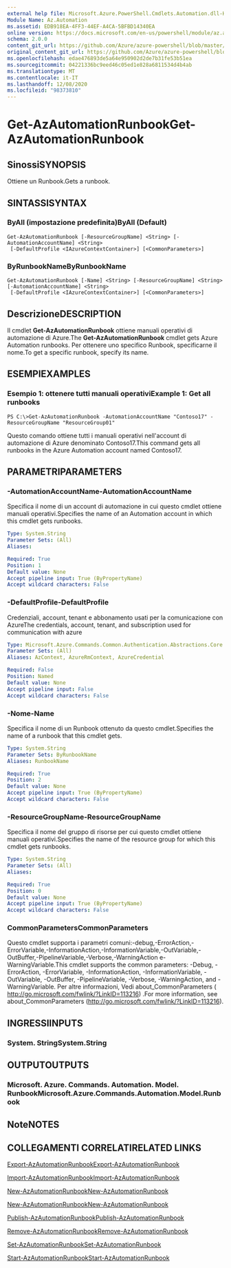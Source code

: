 ```yaml
---
external help file: Microsoft.Azure.PowerShell.Cmdlets.Automation.dll-Help.xml
Module Name: Az.Automation
ms.assetid: EDB918EA-4FF3-44EF-A4CA-5BFBD14340EA
online version: https://docs.microsoft.com/en-us/powershell/module/az.automation/get-azautomationrunbook
schema: 2.0.0
content_git_url: https://github.com/Azure/azure-powershell/blob/master/src/Automation/Automation/help/Get-AzAutomationRunbook.md
original_content_git_url: https://github.com/Azure/azure-powershell/blob/master/src/Automation/Automation/help/Get-AzAutomationRunbook.md
ms.openlocfilehash: edae476893de5a64e950902d2de7b31fe53b51ea
ms.sourcegitcommit: 04221336bc9eed46c05ed1e828a6811534d4b4ab
ms.translationtype: MT
ms.contentlocale: it-IT
ms.lasthandoff: 12/08/2020
ms.locfileid: "98373810"
---
```

# <span data-ttu-id="2e36e-101">Get-AzAutomationRunbook</span><span class="sxs-lookup"><span data-stu-id="2e36e-101">Get-AzAutomationRunbook</span></span>

## <span data-ttu-id="2e36e-102">Sinossi</span><span class="sxs-lookup"><span data-stu-id="2e36e-102">SYNOPSIS</span></span>
<span data-ttu-id="2e36e-103">Ottiene un Runbook.</span><span class="sxs-lookup"><span data-stu-id="2e36e-103">Gets a runbook.</span></span>

## <span data-ttu-id="2e36e-104">SINTASSI</span><span class="sxs-lookup"><span data-stu-id="2e36e-104">SYNTAX</span></span>

### <span data-ttu-id="2e36e-105">ByAll (impostazione predefinita)</span><span class="sxs-lookup"><span data-stu-id="2e36e-105">ByAll (Default)</span></span>
```
Get-AzAutomationRunbook [-ResourceGroupName] <String> [-AutomationAccountName] <String>
 [-DefaultProfile <IAzureContextContainer>] [<CommonParameters>]
```

### <span data-ttu-id="2e36e-106">ByRunbookName</span><span class="sxs-lookup"><span data-stu-id="2e36e-106">ByRunbookName</span></span>
```
Get-AzAutomationRunbook [-Name] <String> [-ResourceGroupName] <String> [-AutomationAccountName] <String>
 [-DefaultProfile <IAzureContextContainer>] [<CommonParameters>]
```

## <span data-ttu-id="2e36e-107">Descrizione</span><span class="sxs-lookup"><span data-stu-id="2e36e-107">DESCRIPTION</span></span>
<span data-ttu-id="2e36e-108">Il cmdlet **Get-AzAutomationRunbook** ottiene manuali operativi di automazione di Azure.</span><span class="sxs-lookup"><span data-stu-id="2e36e-108">The **Get-AzAutomationRunbook** cmdlet gets Azure Automation runbooks.</span></span>
<span data-ttu-id="2e36e-109">Per ottenere uno specifico Runbook, specificarne il nome.</span><span class="sxs-lookup"><span data-stu-id="2e36e-109">To get a specific runbook, specify its name.</span></span>

## <span data-ttu-id="2e36e-110">ESEMPI</span><span class="sxs-lookup"><span data-stu-id="2e36e-110">EXAMPLES</span></span>

### <span data-ttu-id="2e36e-111">Esempio 1: ottenere tutti manuali operativi</span><span class="sxs-lookup"><span data-stu-id="2e36e-111">Example 1: Get all runbooks</span></span>
```
PS C:\>Get-AzAutomationRunbook -AutomationAccountName "Contoso17" -ResourceGroupName "ResourceGroup01"
```

<span data-ttu-id="2e36e-112">Questo comando ottiene tutti i manuali operativi nell'account di automazione di Azure denominato Contoso17.</span><span class="sxs-lookup"><span data-stu-id="2e36e-112">This command gets all runbooks in the Azure Automation account named Contoso17.</span></span>

## <span data-ttu-id="2e36e-113">PARAMETRI</span><span class="sxs-lookup"><span data-stu-id="2e36e-113">PARAMETERS</span></span>

### <span data-ttu-id="2e36e-114">-AutomationAccountName</span><span class="sxs-lookup"><span data-stu-id="2e36e-114">-AutomationAccountName</span></span>
<span data-ttu-id="2e36e-115">Specifica il nome di un account di automazione in cui questo cmdlet ottiene manuali operativi.</span><span class="sxs-lookup"><span data-stu-id="2e36e-115">Specifies the name of an Automation account in which this cmdlet gets runbooks.</span></span>

```yaml
Type: System.String
Parameter Sets: (All)
Aliases:

Required: True
Position: 1
Default value: None
Accept pipeline input: True (ByPropertyName)
Accept wildcard characters: False
```

### <span data-ttu-id="2e36e-116">-DefaultProfile</span><span class="sxs-lookup"><span data-stu-id="2e36e-116">-DefaultProfile</span></span>
<span data-ttu-id="2e36e-117">Credenziali, account, tenant e abbonamento usati per la comunicazione con Azure</span><span class="sxs-lookup"><span data-stu-id="2e36e-117">The credentials, account, tenant, and subscription used for communication with azure</span></span>

```yaml
Type: Microsoft.Azure.Commands.Common.Authentication.Abstractions.Core.IAzureContextContainer
Parameter Sets: (All)
Aliases: AzContext, AzureRmContext, AzureCredential

Required: False
Position: Named
Default value: None
Accept pipeline input: False
Accept wildcard characters: False
```

### <span data-ttu-id="2e36e-118">-Nome</span><span class="sxs-lookup"><span data-stu-id="2e36e-118">-Name</span></span>
<span data-ttu-id="2e36e-119">Specifica il nome di un Runbook ottenuto da questo cmdlet.</span><span class="sxs-lookup"><span data-stu-id="2e36e-119">Specifies the name of a runbook that this cmdlet gets.</span></span>

```yaml
Type: System.String
Parameter Sets: ByRunbookName
Aliases: RunbookName

Required: True
Position: 2
Default value: None
Accept pipeline input: True (ByPropertyName)
Accept wildcard characters: False
```

### <span data-ttu-id="2e36e-120">-ResourceGroupName</span><span class="sxs-lookup"><span data-stu-id="2e36e-120">-ResourceGroupName</span></span>
<span data-ttu-id="2e36e-121">Specifica il nome del gruppo di risorse per cui questo cmdlet ottiene manuali operativi.</span><span class="sxs-lookup"><span data-stu-id="2e36e-121">Specifies the name of the resource group for which this cmdlet gets runbooks.</span></span>

```yaml
Type: System.String
Parameter Sets: (All)
Aliases:

Required: True
Position: 0
Default value: None
Accept pipeline input: True (ByPropertyName)
Accept wildcard characters: False
```

### <span data-ttu-id="2e36e-122">CommonParameters</span><span class="sxs-lookup"><span data-stu-id="2e36e-122">CommonParameters</span></span>
<span data-ttu-id="2e36e-123">Questo cmdlet supporta i parametri comuni:-debug,-ErrorAction,-ErrorVariable,-InformationAction,-InformationVariable,-OutVariable,-OutBuffer,-PipelineVariable,-Verbose,-WarningAction e-WarningVariable.</span><span class="sxs-lookup"><span data-stu-id="2e36e-123">This cmdlet supports the common parameters: -Debug, -ErrorAction, -ErrorVariable, -InformationAction, -InformationVariable, -OutVariable, -OutBuffer, -PipelineVariable, -Verbose, -WarningAction, and -WarningVariable.</span></span> <span data-ttu-id="2e36e-124">Per altre informazioni, Vedi about_CommonParameters ( http://go.microsoft.com/fwlink/?LinkID=113216) .</span><span class="sxs-lookup"><span data-stu-id="2e36e-124">For more information, see about_CommonParameters (http://go.microsoft.com/fwlink/?LinkID=113216).</span></span>

## <span data-ttu-id="2e36e-125">INGRESSI</span><span class="sxs-lookup"><span data-stu-id="2e36e-125">INPUTS</span></span>

### <span data-ttu-id="2e36e-126">System. String</span><span class="sxs-lookup"><span data-stu-id="2e36e-126">System.String</span></span>

## <span data-ttu-id="2e36e-127">OUTPUT</span><span class="sxs-lookup"><span data-stu-id="2e36e-127">OUTPUTS</span></span>

### <span data-ttu-id="2e36e-128">Microsoft. Azure. Commands. Automation. Model. Runbook</span><span class="sxs-lookup"><span data-stu-id="2e36e-128">Microsoft.Azure.Commands.Automation.Model.Runbook</span></span>

## <span data-ttu-id="2e36e-129">Note</span><span class="sxs-lookup"><span data-stu-id="2e36e-129">NOTES</span></span>

## <span data-ttu-id="2e36e-130">COLLEGAMENTI CORRELATI</span><span class="sxs-lookup"><span data-stu-id="2e36e-130">RELATED LINKS</span></span>

[<span data-ttu-id="2e36e-131">Export-AzAutomationRunbook</span><span class="sxs-lookup"><span data-stu-id="2e36e-131">Export-AzAutomationRunbook</span></span>](./Export-AzAutomationRunbook.md)

[<span data-ttu-id="2e36e-132">Import-AzAutomationRunbook</span><span class="sxs-lookup"><span data-stu-id="2e36e-132">Import-AzAutomationRunbook</span></span>](./Import-AzAutomationRunbook.md)

[<span data-ttu-id="2e36e-133">New-AzAutomationRunbook</span><span class="sxs-lookup"><span data-stu-id="2e36e-133">New-AzAutomationRunbook</span></span>](./New-AzAutomationRunbook.md)

[<span data-ttu-id="2e36e-134">New-AzAutomationRunbook</span><span class="sxs-lookup"><span data-stu-id="2e36e-134">New-AzAutomationRunbook</span></span>](./New-AzAutomationRunbook.md)

[<span data-ttu-id="2e36e-135">Publish-AzAutomationRunbook</span><span class="sxs-lookup"><span data-stu-id="2e36e-135">Publish-AzAutomationRunbook</span></span>](./Publish-AzAutomationRunbook.md)

[<span data-ttu-id="2e36e-136">Remove-AzAutomationRunbook</span><span class="sxs-lookup"><span data-stu-id="2e36e-136">Remove-AzAutomationRunbook</span></span>](./Remove-AzAutomationRunbook.md)

[<span data-ttu-id="2e36e-137">Set-AzAutomationRunbook</span><span class="sxs-lookup"><span data-stu-id="2e36e-137">Set-AzAutomationRunbook</span></span>](./Set-AzAutomationRunbook.md)

[<span data-ttu-id="2e36e-138">Start-AzAutomationRunbook</span><span class="sxs-lookup"><span data-stu-id="2e36e-138">Start-AzAutomationRunbook</span></span>](./Start-AzAutomationRunbook.md)


